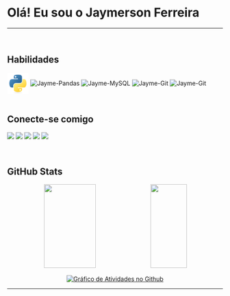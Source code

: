 
# Olá! Eu sou o Jaymerson Ferreira

---

<div style="display: inline_block"><br>
  
## Habilidades
<!--   https://devicon.dev/ -->
  <img align="center" alt="Jayme-Python" height="50" width="50" src="https://raw.githubusercontent.com/devicons/devicon/master/icons/python/python-original.svg" target="_blank" />
  <img align="center" alt="Jayme-Pandas" height="50" width="50" src="https://cdn.jsdelivr.net/gh/devicons/devicon/icons/pandas/pandas-original.svg" target="_blank"/>
  <img align="center" alt="Jayme-MySQL" height="50" width="50" src="https://cdn.jsdelivr.net/gh/devicons/devicon/icons/mysql/mysql-original.svg" target="_blank"/> 
  <img align="center" alt="Jayme-Git" height="50" width="50" src="https://cdn.jsdelivr.net/gh/devicons/devicon/icons/git/git-original.svg" target="_blank"/>
  <img align="center" alt="Jayme-Git" height="50" width="50" src="https://cdn.jsdelivr.net/gh/devicons/devicon/icons/github/github-original.svg" target="_blank"/>

<!--  <img align="center" alt="Jayme-Linux" height="50" width="50" src="https://cdn.jsdelivr.net/gh/devicons/devicon/icons/linux/linux-original.svg" target="_blank"/>  -->
<!--  <img align="center" alt="Jayme-Anaconda" height="50" width="50" src="https://cdn.jsdelivr.net/gh/devicons/devicon/icons/anaconda/anaconda-original.svg" target="_blank"/> -->
<!--  <img align="center" alt="Jayme-Matlib" height="50" width="50" src="https://cdn.jsdelivr.net/gh/devicons/devicon/icons/matlab/matlab-original.svg" target="_blank"/>  -->
<!--   <img align="center" alt="Jayme-PostgreSQL" height="50" width="50" src="https://cdn.jsdelivr.net/gh/devicons/devicon/icons/postgresql/postgresql-plain.svg" target="_blank"/> -->

</div><br>

<div>

## Conecte-se comigo
<!--   https://dev.to/envoy_/150-badges-for-github-pnk -->
  <a href = "mailto:jaymerson.ferreira.s@gmail.com"><img src="https://img.shields.io/badge/-Gmail-%23333?style=for-the-badge&logo=gmail&logoColor=white" target="_blank"></a>
  <a href="https://www.linkedin.com/in/jaymerson-ferreira/" target="_blank"><img src="https://img.shields.io/badge/-LinkedIn-%230077B5?style=for-the-badge&logo=linkedin&logoColor=white" target="_blank"></a> 
  <a href="https://www.codewars.com/users/JaymersonFerreira" target="_blank"><img src="https://img.shields.io/badge/Codewars-B1361E?style=for-the-badge&logo=Codewars&logoColor=white" target="_blank"></a>
  <a href="https://www.udemy.com/user/jaymerson-ferreira-da-silva/?key=subscribed_courses&wishlisted_courses=1&subscribed_courses=1" target="_blank"><img src="https://img.shields.io/badge/Udemy-EC5252?style=for-the-badge&logo=Udemy&logoColor=white" target="_blank"></a>
  <a href="https://www.dio.me/users/jaymerson_ferreira_s" target="_blank"><img src="https://img.shields.io/badge/-Meu%20Perfil%20na%20DIO-30A3DC?style=for-the-badge" target="_blank"></a>

</div><br>

## GitHub Stats
<div align="center">
  

  <img width="49%" height="195px" src="https://github-readme-stats.vercel.app/api?username=JaymersonFerreira&show_icons=true&count_private=true&hide_border=true&title_color=87CEFA&icon_color=87CEFA&text_color=c9d1d9&bg_color=0d1117" /> 
  <img width="41%" height="195px" src="https://github-readme-stats.vercel.app/api/top-langs/?username=JaymersonFerreira&layout=compact&hide_border=true&title_color=87CEFA&text_color=87CEFA&bg_color=0d1117" />
  
  [![Gráfico de Atividades no Github](https://github-readme-activity-graph.vercel.app/graph?username=JaymersonFerreira&bg_color=0d1117&color=87CEFA&line=ffffff&point=b47707&area=true&hide_border=true)](https://github.com/ashutosh00710/github-readme-activity-graph)
  
<!--   <a href="https://instagram.com/jayme.json" target="_blank"><img src="https://img.shields.io/badge/-Instagram-%23E4405F?style=for-the-badge&logo=instagram&logoColor=white" target="_blank"></a> -->

</div>


---
